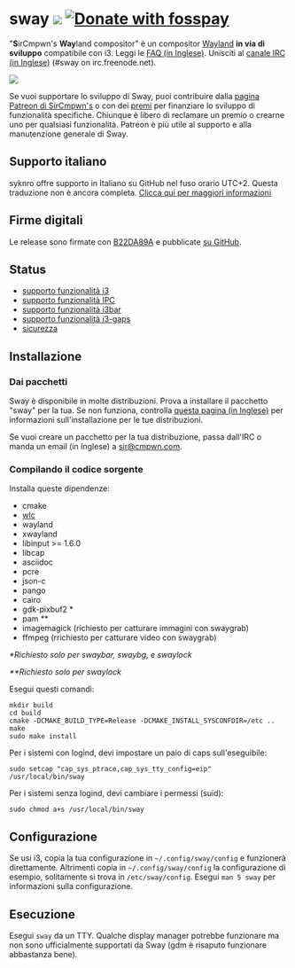 # sway [![](https://api.travis-ci.org/swaywm/sway.svg)](https://travis-ci.org/swaywm/sway) [![Donate with fosspay](https://drewdevault.com/donate/static/donate-with-fosspay.png)](https://drewdevault.com/donate?project=4)

"**S**irCmpwn's **Way**land compositor" è un compositor 
[Wayland](http://wayland.freedesktop.org/) **in via di sviluppo** 
compatibile con i3.
Leggi le [FAQ (in Inglese)](https://github.com/swaywm/sway/wiki). Unisciti al
[canale IRC (in Inglese)](http://webchat.freenode.net/?channels=sway&uio=d4) (#sway on
irc.freenode.net).

[![](https://sr.ht/ICd5.png)](https://sr.ht/ICd5.png)

Se vuoi supportare lo sviluppo di Sway, puoi contribuire dalla 
[pagina Patreon di SirCmpwn's](https://patreon.com/sircmpwn) o con dei
[premi](https://github.com/swaywm/sway/issues/986) per finanziare lo sviluppo
di funzionalità specifiche.
Chiunque è libero di reclamare un premio o crearne uno per qualsiasi funzionalità.
Patreon è più utile al supporto e alla manutenzione generale di Sway.

## Supporto italiano
syknro offre supporto in Italiano su GitHub nel fuso orario UTC+2.
Questa traduzione non è ancora completa. [Clicca qui per maggiori informazioni](https://github.com/swaywm/sway/issues/1318)

## Firme digitali

Le release sono firmate con [B22DA89A](http://pgp.mit.edu/pks/lookup?op=vindex&search=0x52CB6609B22DA89A)
e pubblicate [su GitHub](https://github.com/swaywm/sway/releases).

## Status

- [supporto funzionalità i3](https://github.com/swaywm/sway/issues/2)
- [supporto funzionalità IPC](https://github.com/swaywm/sway/issues/98)
- [supporto funzionalità i3bar](https://github.com/swaywm/sway/issues/343)
- [supporto funzionalità i3-gaps](https://github.com/swaywm/sway/issues/307)
- [sicurezza](https://github.com/swaywm/sway/issues/984)

## Installazione

### Dai pacchetti

Sway è disponibile in molte distribuzioni. Prova a installare il pacchetto "sway" per la tua.
Se non funziona, controlla [questa pagina (in Inglese)](https://github.com/swaywm/sway/wiki/Unsupported-packages)
per informazioni sull'installazione per le tue distribuzioni.

Se vuoi creare un pacchetto per la tua distribuzione, passa dall'IRC o manda un email (in Inglese)
a sir@cmpwn.com.

### Compilando il codice sorgente

Installa queste dipendenze:

* cmake
* [wlc](https://github.com/Cloudef/wlc)
* wayland
* xwayland
* libinput >= 1.6.0
* libcap
* asciidoc
* pcre
* json-c
* pango
* cairo
* gdk-pixbuf2 *
* pam **
* imagemagick (richiesto per catturare immagini con swaygrab)
* ffmpeg (rrichiesto per catturare video con swaygrab)

_\*Richiesto solo per swaybar, swaybg, e swaylock_

_\*\*Richiesto solo per swaylock_

Esegui questi comandi:

    mkdir build
    cd build
    cmake -DCMAKE_BUILD_TYPE=Release -DCMAKE_INSTALL_SYSCONFDIR=/etc ..
    make
    sudo make install

Per i sistemi con logind, devi impostare un paio di caps sull'eseguibile:

    sudo setcap "cap_sys_ptrace,cap_sys_tty_config=eip" /usr/local/bin/sway

Per i sistemi senza logind, devi cambiare i permessi (suid):

    sudo chmod a+s /usr/local/bin/sway

## Configurazione

Se usi i3, copia la tua configurazione in `~/.config/sway/config` e
funzionerà direttamente. 
Altrimenti copia in `~/.config/sway/config` la configurazione di esempio, 
solitamente si trova in `/etc/sway/config`.
Esegui `man 5 sway` per informazioni sulla configurazione.

## Esecuzione

Esegui `sway` da un TTY. Qualche display manager potrebbe funzionare ma non sono
ufficialmente supportati da Sway (gdm è risaputo funzionare abbastanza bene).
